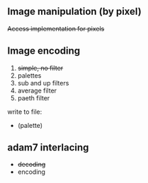 ## Image manipulation (by pixel)

~~Access implementation for pixels~~

## Image encoding

1. ~~simple, no filter~~
2. palettes
3. sub and up filters
4. average filter
5. paeth filter

write to file:
* (palette)

## adam7 interlacing

* ~~decoding~~
* encoding
